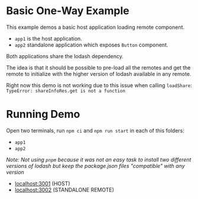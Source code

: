 # Basic One-Way Example

This example demos a basic host application loading remote component.

- `app1` is the host application.
- `app2` standalone application which exposes `Button` component.

Both applications share the lodash dependency.

The idea is that it should be possible to pre-load all the remotes and get the remote to initialize with the higher version of lodash available in any remote.

Right now this demo is not working due to this issue when calling `loadShare`: `TypeError: shareInfoRes.get is not a function`

# Running Demo

Open two terminals, run `npm ci` and `npm run start` in each of this folders:

- `app1`
- `app2`

*Note: Not using `pnpm` because it was not an easy task to install two different versions of lodash but keep the package.json files "compatible" with any version*

- [localhost:3001](http://localhost:3001/) (HOST)
- [localhost:3002](http://localhost:3002/) (STANDALONE REMOTE)
